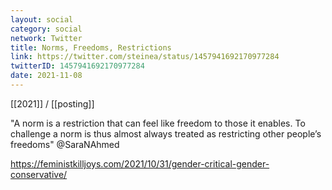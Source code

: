 ```yaml
---
layout: social
category: social
network: Twitter
title: Norms, Freedoms, Restrictions
link: https://twitter.com/steinea/status/1457941692170977284
twitterID: 1457941692170977284
date: 2021-11-08
---
```


[[2021]] / [[posting]]

"A norm is a restriction that can feel like freedom to those it enables. To challenge a norm is thus almost always treated as restricting other people’s freedoms" @SaraNAhmed

<https://feministkilljoys.com/2021/10/31/gender-critical-gender-conservative/>
